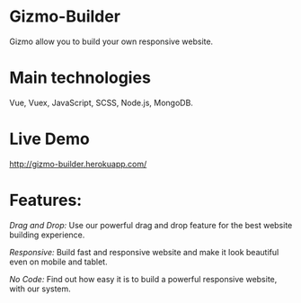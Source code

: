 # Gizmo-Builder

Gizmo allow you to build your own responsive website.

# Main technologies 
Vue, Vuex, JavaScript, SCSS, Node.js, MongoDB.

# Live Demo
http://gizmo-builder.herokuapp.com/

# Features: 
*Drag and Drop:*
Use our powerful drag and drop feature for the best website building experience.
  
*Responsive:*
Build fast and responsive website and make it look beautiful even on mobile and tablet.

*No Code:*
Find out how easy it is to build a powerful responsive website, with our system.
